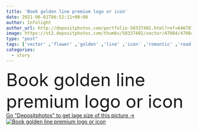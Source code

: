 ```yaml
---
title: 'Book golden line premium logo or icon'
date: 2021-06-01T06:52:11+00:00
author: Infolight
author_url: http://depositphotos.com/portfolio-50337402.html?ref=64678756
image: https://st2.depositphotos.com/thumbs/50337402/vector/47084/470841262/api_thumb_450.jpg?forcejpeg=true
type: "post"
tags: ['vector' ,'flower' ,'golden' ,'line' ,'icon' ,'romantic' ,'read' ,'book' ,'education' ,'royal' ,'story' ,'logo' ,'novel' ,'eps' ,'premium' ]
categories: 
  - story
---
```

<div aling="center">
            <font size="60"> Book golden line premium logo or icon</font>   
</div>
<div>
    <a href='https://depositphotos.com/470841262/stock-illustration-book-golden-line-premium-logo.html?ref=64678756' target=_blank > Go "Depositphotos" to get lage size of this picture ->
        <img href='https://depositphotos.com/470841262/stock-illustration-book-golden-line-premium-logo.html?ref=64678756' src='https://st2.depositphotos.com/50337402/47084/v/950/depositphotos_470841262-stock-illustration-book-golden-line-premium-logo.jpg?forcejpeg=true' alt='Book golden line premium logo or icon' >
    </a>
</div>
